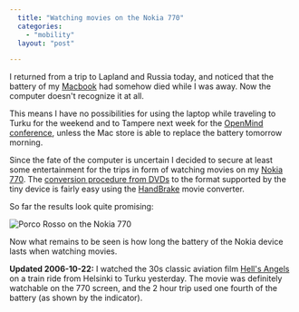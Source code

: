 ```yaml
---
  title: "Watching movies on the Nokia 770"
  categories: 
    - "mobility"
  layout: "post"

---
```

I returned from a trip to Lapland and Russia today, and noticed that the battery of my [Macbook][1] had somehow died while I was away. Now the computer doesn't recognize it at all.

This means I have no possibilities for using the laptop while traveling to Turku for the weekend and to Tampere next week for the [OpenMind conference][2], unless the Mac store is able to replace the battery tomorrow morning.

Since the fate of the computer is uncertain I decided to secure at least some entertainment for the trips in form of watching movies on my [Nokia 770][5]. The [conversion procedure from DVDs][3] to the format supported by the tiny device is fairly easy using the [HandBrake][4] movie converter.

So far the results look quite promising:

![Porco Rosso on the Nokia 770](https://d2vqpl3tx84ay5.cloudfront.net/movies-on-n770-small.jpg)

Now what remains to be seen is how long the battery of the Nokia device lasts when watching movies.

__Updated 2006-10-22:__ I watched the 30s classic aviation film [Hell's Angels][6] on a train ride from Helsinki to Turku yesterday. The movie was definitely watchable on the 770 screen, and the 2 hour trip used one fourth of the battery (as shown by the indicator).

[1]: http://bergie.iki.fi/blog/switching-to-intel-macbook/
[2]: http://www.openmind.fi/
[3]: http://maemo.org/maemowiki/VideoEncoding
[4]: http://handbrake.m0k.org/
[5]: http://bergie.iki.fi/blog/first-day-with-nokia-770/
[6]: http://en.wikipedia.org/wiki/Hell%27s_Angels_%28movie%29
